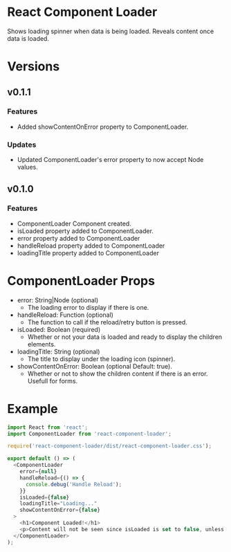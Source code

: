 # React Component Loader
Shows loading spinner when data is being loaded. Reveals content once data is loaded.

# Versions
## v0.1.1
### Features
- Added showContentOnError property to ComponentLoader.

### Updates
- Updated ComponentLoader's error property to now accept Node values.

## v0.1.0
### Features
- ComponentLoader Component created.
- isLoaded property added to ComponentLoader.
- error property added to ComponentLoader
- handleReload property added to ComponentLoader
- loadingTitle property added to ComponentLoader

# ComponentLoader Props
- error: String|Node (optional)
  - The loading error to display if there is one.
- handleReload: Function (optional)
  - The function to call if the reload/retry button is pressed.
- isLoaded: Boolean (required)
  - Whether or not your data is loaded and ready to display the children elements.
- loadingTitle: String (optional)
  - The title to display under the loading icon (spinner).
- showContentOnError: Boolean (optional Default: true).
  - Whether or not to show the children content if there is an error. Usefull for forms.

# Example
```js
import React from 'react';
import ComponentLoader from 'react-component-loader';

require('react-component-loader/dist/react-component-loader.css');

export default () => (
  <ComponentLoader 
    error={null}
    handleReload={() => { 
      console.debug('Handle Reload'); 
    }}
    isLoaded={false} 
    loadingTitle="Loading..."
    showContentOnError={false}
  >
    <h1>Component Loaded!</h1>
    <p>Content will not be seen since isLoaded is set to false, unless showContentOnError is set to true.</p>
  </ComponentLoader>
);
```
